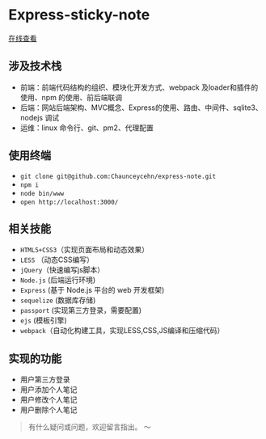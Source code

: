 # Express-sticky-note

[在线查看](http://note.chaunceychen.cn)

## 涉及技术栈
- 前端：前端代码结构的组织、模块化开发方式、webpack 及loader和插件的使用、npm 的使用、前后端联调
- 后端：网站后端架构、MVC概念、Express的使用、路由、中间件、sqlite3、nodejs 调试
- 运维：linux 命令行、git、pm2、代理配置

## 使用终端
- `git clone git@github.com:Chaunceycehn/express-note.git`
- `npm i`
- `node bin/www`
- `open http://localhost:3000/`

## 相关技能
- `HTML5+CSS3`（实现页面布局和动态效果）
- `LESS` （动态CSS编写）
- `jQuery`（快速编写js脚本）
- `Node.js` (后端运行环境)
- `Express` (基于 Node.js 平台的 web 开发框架)
- `sequelize` (数据库存储)
- `passport` (实现第三方登录，需要配置)
- `ejs` (模板引擎)
- `webpack`（自动化构建工具，实现LESS,CSS,JS编译和压缩代码）

## 实现的功能
- 用户第三方登录
- 用户添加个人笔记
- 用户修改个人笔记
- 用户删除个人笔记

> 有什么疑问或问题，欢迎留言指出。
～
